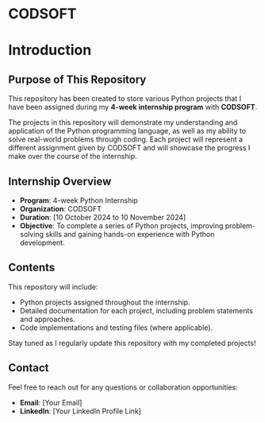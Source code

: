 # CODSOFT

# Introduction

## Purpose of This Repository

This repository has been created to store various Python projects that I have been assigned during my **4-week internship program** with **CODSOFT**.

The projects in this repository will demonstrate my understanding and application of the Python programming language, as well as my ability to solve real-world problems through coding. Each project will represent a different assignment given by CODSOFT and will showcase the progress I make over the course of the internship.

## Internship Overview

- **Program**: 4-week Python Internship
- **Organization**: CODSOFT
- **Duration**: [10 October 2024 to 10 November 2024]
- **Objective**: To complete a series of Python projects, improving problem-solving skills and gaining hands-on experience with Python development.

## Contents

This repository will include:

- Python projects assigned throughout the internship.
- Detailed documentation for each project, including problem statements and approaches.
- Code implementations and testing files (where applicable).

Stay tuned as I regularly update this repository with my completed projects!

## Contact

Feel free to reach out for any questions or collaboration opportunities:

- **Email**: [Your Email]
- **LinkedIn**: [Your LinkedIn Profile Link]
